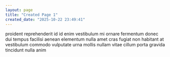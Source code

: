 ```yaml
---
layout: page
title: "Created Page 1"
created_date: "2025-10-22 23:49:41"
---
```


proident reprehenderit id id enim vestibulum mi ornare fermentum donec dui tempus facilisi aenean elementum nulla amet cras fugiat non habitant at vestibulum commodo vulputate urna mollis nullam vitae cillum porta gravida tincidunt nulla anim 
